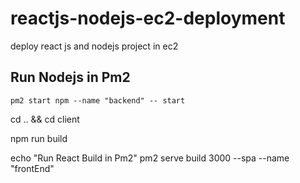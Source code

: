 # reactjs-nodejs-ec2-deployment
deploy react js and nodejs project in ec2


## Run Nodejs in Pm2
 `` pm2 start npm --name "backend" -- start ``


cd .. && cd client

npm run build

echo "Run React Build in Pm2"
pm2 serve build 3000 --spa --name "frontEnd" 